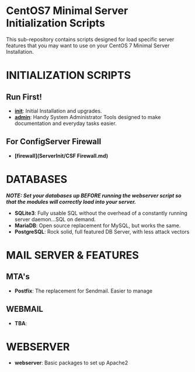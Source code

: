 # CentOS7 Minimal Server Initialization Scripts

This sub-repository contains scripts designed for load specific server features that you may want to use on your CentOS 7 Minimal Server Installation.
# INITIALIZATION SCRIPTS
## Run First!
* **[init](/ServerInit/init.md)**: Initial Installation and upgrades.
* **[admin](/ServerInit/admin.md)**: Handy System Administrator Tools designed to make documentation and everyday tasks easier.
## For ConfigServer Firewall
* **[firewall](ServerInit/CSF Firewall.md)**
# DATABASES
**_NOTE: Set your databases up **BEFORE** running the webserver script so that the modules will correctly load into your server._**
* **SQLite3**: Fully usable SQL without the overhead of a constantly running server daemon...SQL on demand.
* **MariaDB**: Open source replacement for MySQL, but works the same.
* **PostgreSQL**: Rock solid, full featured DB Server, with less attack vectors
# MAIL SERVER & FEATURES
## MTA's
* **Postfix**: The replacement for Sendmail. Easier to manage
## WEBMAIL
* **TBA**:
# WEBSERVER
* **webserver**: Basic packages to set up Apache2
